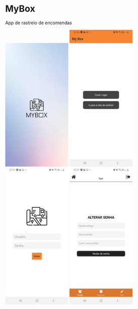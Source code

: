 # MyBox
App de rastreio de encomendas

<img src="./src/assets/img/splash.png" width="200px">
<img src="./src/assets/img/screen-home.jpeg" width="200px">
<img src="./src/assets/img/screen-login.jpeg" width="200px">
<img src="./src/assets/img/screen-profile.jpeg" width="200px">
